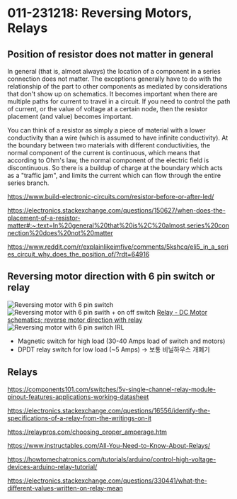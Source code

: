 # 011-231218: Reversing Motors, Relays

## Position of resistor does not matter in general
In general (that is, almost always) the location of a component in a series connection does not matter.  The exceptions generally have to do with the relationship of the part to other components as mediated by considerations that don't show up on schematics. It becomes important when there are multiple paths for current to travel in a circuit. If you need to control the path of current, or the value of voltage at a certain node, then the resistor placement (and value) becomes important.

You can think of a resistor as simply a piece of material with a lower conductivity than a wire (which is assumed to have infinite conductivity). At the boundary between two materials with different conductivities, the normal component of the current is continuous, which means that according to Ohm's law, the normal component of the electric field is discontinuous. So there is a buildup of charge at the boundary which acts as a "traffic jam", and limits the current which can flow through the entire series branch.

https://www.build-electronic-circuits.com/resistor-before-or-after-led/

https://electronics.stackexchange.com/questions/150627/when-does-the-placement-of-a-resistor-matter#:~:text=In%20general%20that%20is%2C%20almost,series%20connection%20does%20not%20matter

https://www.reddit.com/r/explainlikeimfive/comments/5kshcq/eli5_in_a_series_circuit_why_does_the_position_of/?rdt=64916


## Reversing motor direction with 6 pin switch or relay
![Reversing motor with 6 pin switch](../../assets/reverse-motor-6-pin-switch.png)
![Reversing motor with 6 pin swith + on off switch](../../assets/reverse-motor-6-pin-switch_withonoffswitch.png)
[Relay - DC Motor schematics; reverse motor direction with relay](../../kicad/reversing_motor_direction)
![Reversing motor with 6 pin switch IRL](../../assets/reverse_motor_direction_6_pin_switch.jpeg)

- Magnetic switch for high load (30-40 Amps load of switch and motors)
- DPDT relay switch for low load (~5 Amps) -> 보통 비닐하우스 개폐기


## Relays
https://components101.com/switches/5v-single-channel-relay-module-pinout-features-applications-working-datasheet

https://electronics.stackexchange.com/questions/16556/identify-the-specifications-of-a-relay-from-the-writings-on-it

https://relaypros.com/choosing_proper_amperage.htm

https://www.instructables.com/All-You-Need-to-Know-About-Relays/

https://howtomechatronics.com/tutorials/arduino/control-high-voltage-devices-arduino-relay-tutorial/

https://electronics.stackexchange.com/questions/330441/what-the-different-values-written-on-relay-mean